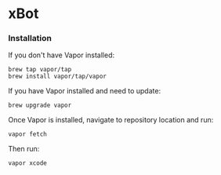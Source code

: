 # xBot

### Installation

If you don't have Vapor installed:
```
brew tap vapor/tap
brew install vapor/tap/vapor
```

If you have Vapor installed and need to update:
```
brew upgrade vapor
```

Once Vapor is installed, navigate to repository location and run:
```
vapor fetch
```

Then run:
```
vapor xcode
```

